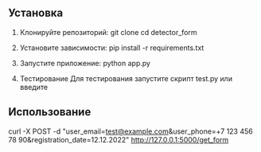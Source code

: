## Установка

1. Клонируйте репозиторий:
git clone <repository-url>
cd detector_form


2. Установите зависимости:
pip install -r requirements.txt


3. Запустите приложение:
python app.py


4. Тестирование
Для тестирования запустите скрипт test.py или введите 


## Использование
curl -X POST -d "user_email=test@example.com&user_phone=+7 123 456 78 90&registration_date=12.12.2022" http://127.0.0.1:5000/get_form
